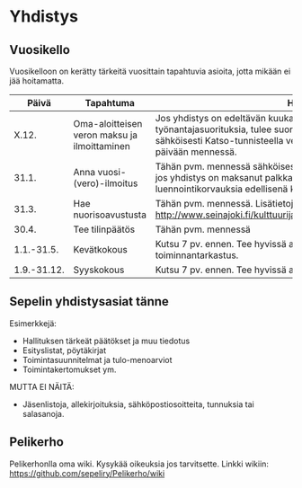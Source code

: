 Yhdistys
========

## Vuosikello

Vuosikelloon on kerätty tärkeitä vuosittain tapahtuvia asioita, jotta mikään ei jää hoitamatta.

Päivä | Tapahtuma | Huomioita
--- | --- | ---
X.12. | Oma-aloitteisen veron maksu ja ilmoittaminen | Jos yhdistys on edeltävän kuukauden aikana maksanut työnantajasuorituksia, tulee suoritukset ja ennakonpidätykset ilmoittaa sähköisesti Katso-tunnisteella vero.fi-palvelussa seuraavan kk. 12. päivään mennessä.
31.1. | Anna vuosi-(vero)-ilmoitus | Tähän pvm. mennessä sähköisesti Katso-tunnisteella vero.fi-palvelussa jos yhdistys on maksanut palkkaa tai ennakonpidätyksen alaisia luennointikorvauksia edellisenä kalenterivuotena.
31.3. | Hae nuorisoavustusta | Tähän pvm. mennessä. Lisätietoja http://www.seinajoki.fi/kulttuurijaliikunta/nuorisopalvelut/avustukset.html
30.4. | Tee tilinpäätös | Tähän pvm. mennessä
1.1.-31.5. | Kevätkokous | Kutsu 7 pv. ennen. Tee hyvissä ajoin vuosikertomus, tilinpäätös ja toiminnantarkastus.
1.9.-31.12. | Syyskokous | Kutsu 7 pv. ennen. Tee hyvissä ajoin toimintasuunnitelma ja talousarvio.


## Sepelin yhdistysasiat tänne

Esimerkkejä:
- Hallituksen tärkeät päätökset ja muu tiedotus 
- Esityslistat, pöytäkirjat
- Toimintasuunnitelmat ja tulo-menoarviot
- Toimintakertomukset ym.

MUTTA EI NÄITÄ:
- Jäsenlistoja, allekirjoituksia, sähköpostiosoitteita, tunnuksia tai salasanoja.

## Pelikerho

Pelikerhonlla oma wiki. Kysykää oikeuksia jos tarvitsette.
Linkki wikiin: https://github.com/sepeliry/Pelikerho/wiki
